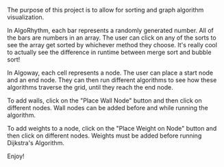 The purpose of this project is to allow for sorting and graph algorithm visualization.

In AlgoRhythm, each bar represents a randomly generated number. All of the bars are numbers
in an array. 
The user can click on any of the sorts to see the array get sorted by whichever method they choose.
It's really cool to actually see the difference in runtime between merge sort and bubble sort!

In Algoway, each cell represents a node.
The user can place a start node and an end node. 
They can then run different algorithms to see how these algorithms traverse the grid,
until they reach the end node.

To add walls, click on the "Place Wall Node" button and then click on different nodes.
Wall nodes can be added before and while running the algorithm.

To add weights to a node, click on the "Place Weight on Node" button and then click on different nodes.
Weights must be added before running Dijkstra's Algorithm.

Enjoy!